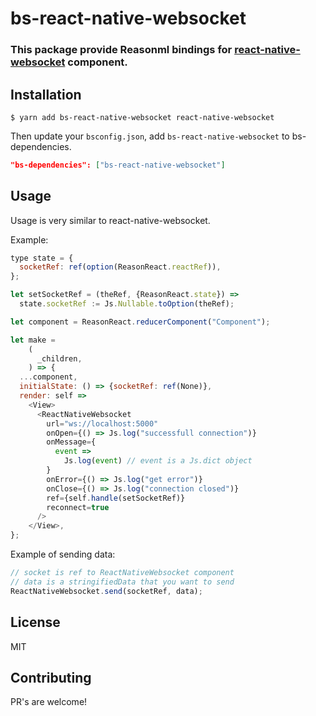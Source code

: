 # bs-react-native-websocket

### This package provide Reasonml bindings for [react-native-websocket](https://www.npmjs.com/package/react-native-websocket) component.

## Installation

```
$ yarn add bs-react-native-websocket react-native-websocket
```

Then update your `bsconfig.json`, add `bs-react-native-websocket` to bs-dependencies.

```json
"bs-dependencies": ["bs-react-native-websocket"]
```

## Usage

Usage is very similar to react-native-websocket.

Example:

```js
type state = {
  socketRef: ref(option(ReasonReact.reactRef)),
};

let setSocketRef = (theRef, {ReasonReact.state}) =>
  state.socketRef := Js.Nullable.toOption(theRef);

let component = ReasonReact.reducerComponent("Component");

let make =
    (
      _children,
    ) => {
  ...component,
  initialState: () => {socketRef: ref(None)},
  render: self =>
    <View>
      <ReactNativeWebsocket
        url="ws://localhost:5000"
        onOpen={() => Js.log("successfull connection")}
        onMessage={
          event =>
            Js.log(event) // event is a Js.dict object
        }
        onError={() => Js.log("get error")}
        onClose={() => Js.log("connection closed")}
        ref={self.handle(setSocketRef)}
        reconnect=true
      />
    </View>,
};
```

Example of sending data:

```js
// socket is ref to ReactNativeWebsocket component
// data is a stringifiedData that you want to send
ReactNativeWebsocket.send(socketRef, data);
```

## License

MIT

## Contributing

PR's are welcome!
